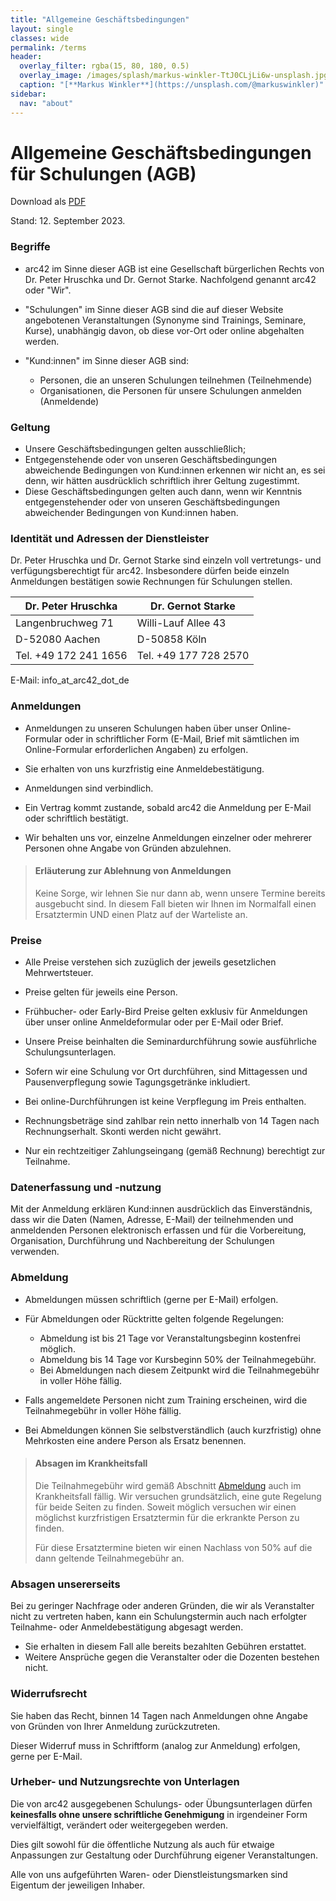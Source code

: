 ```yaml
---
title: "Allgemeine Geschäftsbedingungen"
layout: single
classes: wide
permalink: /terms
header:
  overlay_filter: rgba(15, 80, 180, 0.5)
  overlay_image: /images/splash/markus-winkler-TtJ0CLjLi6w-unsplash.jpg
  caption: "[**Markus Winkler**](https://unsplash.com/@markuswinkler)"
sidebar:
  nav: "about"
---
```




# Allgemeine Geschäftsbedingungen für Schulungen (AGB)
 
Download als [PDF](terms.pdf)


Stand: 12. September 2023.


### Begriffe

* arc42 im Sinne dieser AGB ist eine Gesellschaft bürgerlichen Rechts von Dr. Peter Hruschka und Dr. Gernot Starke. Nachfolgend genannt arc42 oder "Wir".
* "Schulungen" im Sinne dieser AGB sind die auf dieser Website angebotenen Veranstaltungen (Synonyme sind Trainings, Seminare, Kurse), unabhängig davon, ob diese vor-Ort oder online abgehalten werden.

* "Kund:innen" im Sinne dieser AGB sind:
  *  Personen, die an unseren Schulungen teilnehmen (Teilnehmende)
  *  Organisationen, die Personen für unsere Schulungen anmelden (Anmeldende)



### Geltung

* Unsere Geschäftsbedingungen gelten ausschließlich; 
* Entgegenstehende oder von unseren Geschäftsbedingungen abweichende Bedingungen von Kund:innen erkennen wir nicht an, es sei denn, wir hätten ausdrücklich schriftlich ihrer Geltung zugestimmt.
* Diese Geschäftsbedingungen gelten auch dann, wenn wir Kenntnis entgegenstehender oder von unseren Geschäftsbedingungen abweichender Bedingungen von Kund:innen haben.


### Identität und Adressen der Dienstleister

Dr. Peter Hruschka und Dr. Gernot Starke sind einzeln voll vertretungs- und verfügungsberechtigt für arc42.  Insbesondere dürfen beide einzeln Anmeldungen bestätigen sowie Rechnungen für Schulungen stellen.

| Dr. Peter Hruschka | Dr. Gernot Starke |
| ---- | ---- |
| Langenbruchweg 71 | Willi-Lauf Allee 43 |
| D-52080 Aachen | D-50858 Köln | 
| Tel. +49 172 241 1656| Tel. +49 177 728 2570 |

E-Mail: info_at_arc42_dot_de



### Anmeldungen

* Anmeldungen zu unseren Schulungen haben über unser Online-Formular oder in schriftlicher Form (E-Mail, Brief mit sämtlichen im Online-Formular erforderlichen Angaben)  zu erfolgen.

* Sie erhalten von uns kurzfristig eine Anmeldebestätigung.

* Anmeldungen sind verbindlich. 
* Ein Vertrag kommt zustande, sobald arc42 die Anmeldung per E-Mail oder schriftlich bestätigt.

* Wir behalten uns vor, einzelne Anmeldungen einzelner oder mehrerer Personen ohne Angabe von Gründen abzulehnen.

  

>#### Erläuterung zur Ablehnung von Anmeldungen
>
>Keine Sorge, wir lehnen Sie nur dann ab, wenn unsere Termine bereits ausgebucht sind.
>In diesem Fall bieten wir Ihnen im Normalfall einen Ersatztermin UND einen Platz auf der Warteliste an.

  

### Preise

  
* Alle Preise verstehen sich zuzüglich der jeweils gesetzlichen Mehrwertsteuer.
* Preise gelten für jeweils eine Person.
* Frühbucher- oder Early-Bird Preise gelten exklusiv für Anmeldungen über unser online Anmeldeformular  oder per E-Mail oder Brief.
* Unsere Preise beinhalten die Seminardurchführung sowie ausführliche Schulungsunterlagen.

* Sofern wir eine Schulung vor Ort durchführen, sind Mittagessen und Pausenverpflegung sowie Tagungsgetränke inkludiert.
* Bei online-Durchführungen ist keine Verpflegung im Preis enthalten.

* Rechnungsbeträge sind zahlbar rein netto innerhalb von 14 Tagen nach Rechnungserhalt. Skonti werden nicht gewährt.
* Nur ein rechtzeitiger Zahlungseingang (gemäß Rechnung) berechtigt zur Teilnahme.

 

### Datenerfassung und -nutzung

Mit der Anmeldung erklären Kund:innen ausdrücklich das Einverständnis, dass wir die Daten (Namen, Adresse, E-Mail) der teilnehmenden und anmeldenden Personen elektronisch erfassen und für die Vorbereitung, Organisation, Durchführung und Nachbereitung der Schulungen verwenden.


### Abmeldung


* Abmeldungen müssen schriftlich (gerne per E-Mail) erfolgen.

* Für Abmeldungen oder Rücktritte gelten folgende Regelungen:

	* Abmeldung ist bis 21 Tage vor Veranstaltungsbeginn kostenfrei möglich.
	* Abmeldung bis 14 Tage vor Kursbeginn 50% der Teilnahmegebühr.
	* Bei Abmeldungen nach diesem Zeitpunkt wird die Teilnahmegebühr in voller Höhe fällig.

* Falls angemeldete Personen nicht zum Training erscheinen, wird die Teilnahmegebühr in voller Höhe fällig.


* Bei Abmeldungen können Sie selbstverständlich (auch kurzfristig) ohne Mehrkosten eine andere Person als Ersatz benennen. 

  

>#### Absagen im Krankheitsfall
>
> Die Teilnahmegebühr wird gemäß Abschnitt [Abmeldung](#abmeldung) auch im Krankheitsfall fällig.
>Wir versuchen grundsätzlich, eine gute Regelung für beide Seiten zu finden. 
>Soweit möglich versuchen wir einen möglichst kurzfristigen Ersatztermin für die erkrankte Person zu finden.
>
>Für diese Ersatztermine bieten wir einen Nachlass von 50% auf die dann geltende Teilnahmegebühr an.

  
  

### Absagen unsererseits

Bei zu geringer Nachfrage oder anderen Gründen, die wir als Veranstalter nicht zu vertreten haben, kann ein Schulungstermin auch nach erfolgter Teilnahme- oder Anmeldebestätigung abgesagt werden.

  
* Sie erhalten in diesem Fall alle bereits bezahlten Gebühren erstattet.
* Weitere Ansprüche gegen die Veranstalter oder die Dozenten bestehen nicht.

  

### Widerrufsrecht

Sie haben das Recht, binnen 14 Tagen nach Anmeldungen ohne Angabe von Gründen von Ihrer Anmeldung zurückzutreten.


Dieser Widerruf muss in Schriftform (analog zur Anmeldung) erfolgen, gerne per E-Mail.


  
  

### Urheber- und Nutzungsrechte von Unterlagen

  
Die von arc42 ausgegebenen Schulungs- oder Übungsunterlagen dürfen **keinesfalls ohne unsere schriftliche Genehmigung** in irgendeiner Form vervielfältigt, verändert oder weitergegeben werden.

Dies gilt sowohl für die öffentliche Nutzung als auch für etwaige Anpassungen zur Gestaltung oder Durchführung eigener Veranstaltungen.

  
Alle von uns aufgeführten Waren- oder Dienstleistungsmarken sind Eigentum der jeweiligen Inhaber.
